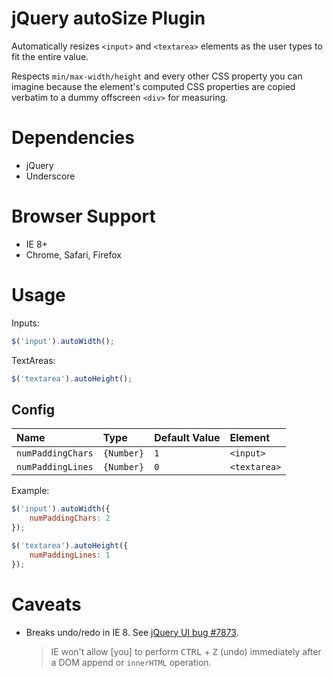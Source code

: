 jQuery autoSize Plugin
======================

Automatically resizes `<input>` and `<textarea>` elements as the user types to fit the entire value.

Respects `min/max-width/height` and every other CSS property you can imagine because the element's computed
CSS properties are copied verbatim to a dummy offscreen `<div>` for measuring.

Dependencies
============

*   jQuery
*   Underscore

Browser Support
===============

*   IE 8+
*   Chrome, Safari, Firefox

Usage
=====

Inputs:

```javascript
$('input').autoWidth();
```

TextAreas:

```javascript
$('textarea').autoHeight();
```

Config
------

| Name              | Type       | Default Value | Element      |
|:----------------- |:---------- |:------------- |:------------ |
| `numPaddingChars` | `{Number}` | `1`           | `<input>`    |
| `numPaddingLines` | `{Number}` | `0`           | `<textarea>` |

Example:

```javascript
$('input').autoWidth({
    numPaddingChars: 2
});

$('textarea').autoHeight({
    numPaddingLines: 1
});
```

Caveats
=======

*   Breaks undo/redo in IE 8.  See [jQuery UI bug #7873](http://bugs.jqueryui.com/ticket/7873).

    > IE won't allow [you] to perform <kbd>CTRL</kbd> + <kbd>Z</kbd> (undo) immediately after a DOM append or `innerHTML` operation.
